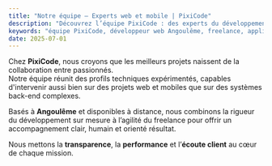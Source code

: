 ```yaml
---
title: "Notre équipe – Experts web et mobile | PixiCode"
description: "Découvrez l’équipe PixiCode : des experts du développement web, mobile et logiciel, prêts à concrétiser vos projets avec passion, rigueur et créativité."
keywords: "équipe PixiCode, développeur web Angoulême, freelance, application sur mesure, solutions numériques, agence de développement, équipe technique"
date: 2025-07-01
---
```


Chez **PixiCode**, nous croyons que les meilleurs projets naissent de la collaboration entre passionnés.  
Notre équipe réunit des profils techniques expérimentés, capables d'intervenir aussi bien sur des projets web et mobiles que sur des systèmes back-end complexes.

Basés à **Angoulême** et disponibles à distance, nous combinons la rigueur du développement sur mesure à l’agilité du freelance pour offrir un accompagnement clair, humain et orienté résultat.

Nous mettons la **transparence**, la **performance** et l’**écoute client** au cœur de chaque mission.

